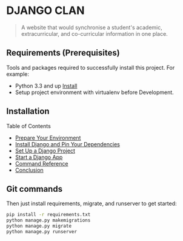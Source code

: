 # DJANGO CLAN
> A website that would synchronise a student's academic, extracurricular, and co-curricular
information in one place.

## Requirements  (Prerequisites)
Tools and packages required to successfully install this project.
For example:
* Python 3.3 and up [Install](https://link-for-setup-guide)
* Setup project environment with virtualenv before Development.

## Installation

Table of Contents
* [Prepare Your Environment](https://realpython.com/django-setup/#prepare-your-environment)
* [Install Django and Pin Your Dependencies](https://realpython.com/django-setup/#install-django-and-pin-your-dependencies)
* [Set Up a Django Project](https://realpython.com/django-setup/#set-up-a-django-project)
* [Start a Django App](https://realpython.com/django-setup/#start-a-django-app)
* [Command Reference](https://realpython.com/django-setup/#command-reference)
* [Conclusion](https://realpython.com/django-setup/#conclusion)

## Git commands


Then just install requirements, migrate, and runserver to get started:

```bash
pip install -r requirements.txt
python manage.py makemigrations
python manage.py migrate
python manage.py runserver
```

